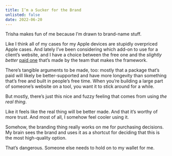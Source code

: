 ```yaml
---
title: I’m a Sucker for the Brand
unlisted: false
date: 2022-06-20
---
```


Trisha makes fun of me because I’m drawn to brand-name stuff.

Like I think all of my cases for my Apple devices are stupidly overpriced Apple cases. And lately I’ve been considering which add-on to use for a client’s website, and I have a choice between the free one and the _slightly better_ [paid one](https://nova.laravel.com) that’s made by the team that makes the framework.

There’s tangible arguments to be made, too: mostly that a package that’s paid will likely be better-supported and have more longevity than something that’s free and built in people’s free time. When you’re building a large part of someone’s website on a tool, you want it to stick around for a while.

But mostly, there’s just this nice and fuzzy feeling that comes from using _the real thing_.

Like it feels like the real thing will be better made. And that it’s worthy of more trust. And most of all, I somehow feel cooler using it.

Somehow, the branding thing really works on me for purchasing decisions. My brain sees the brand and uses it as a shortcut for deciding that this is the most high-quality option.

That’s dangerous. Someone else needs to hold on to my wallet for me.
